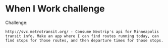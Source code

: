 # When I Work challenge

Challenge:

```
http://svc.metrotransit.org/ - Consume Nextrip's api for Minneapolis transit info. Make an app where I can find routes running today, can find stops for those routes, and then departure times for those stops.
```
